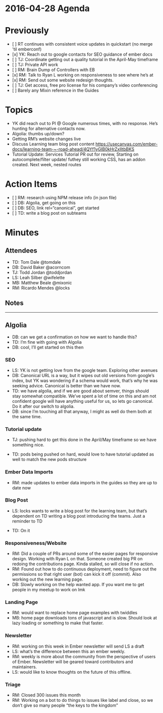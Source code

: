 2016-04-28 Agenda
=================

Previously
==========

-   \[ \] RT continues with consistent voice updates in quickstart (no merge ’til emberconf)
-   \[x\] YK: Reach out to google contacts for SEO guidance of ember docs
-   \[ \] TJ: Coordinate getting out a quality tutorial in the April-May timeframe
-   \[ \] TJ: Private API work
-   \[ \] RM: Brain Dump of Controllers with EB
-   \[x\] RM: Talk to Ryan L working on responsiveness to see where he’s at
-   \[x\] RM: Send out some website redesign thoughts.
-   \[ \] TJ: Get access, free pro license for his company’s video conferencing
-   \[ \] Barely any Mixin reference in the Guides

Topics
======

-   YK did reach out to PI @ Google numerous times, with no response. He’s hunting for alternative contacts now.
-   Algolia: thumbs up/down?
-   Getting RM’s website changes live
-   Discuss Learning team blog post content https://usecanvas.com/ember-docs/learning-team-~-road-ahead/4QYf1yGIB0kHrZxIItbBKS
-   Tutorial Update: Services Tutorial PR out for review, Starting on autocomplete/filter update/ futhey still working CSS, has an addon created. Next week, nested routes

Action Items
============

-   \[ \] RM: research using NPM release info (in json file)
-   \[ \] DB: Algolia, get going on this
-   \[ \] DB: SEO, link rel=“canonical”, get started
-   \[ \] TD: write a blog post on subteams

Minutes
=======

Attendees
---------

-   TD: Tom Dale <span class="citation" data-cites="tomdale">@tomdale</span>
-   DB: David Baker <span class="citation" data-cites="acorncom">@acorncom</span>
-   TJ: Todd Jordan <span class="citation" data-cites="toddjordan">@toddjordan</span>
-   LS: Leah Silber <span class="citation" data-cites="wifelette">@wifelette</span>
-   MB: Matthew Beale <span class="citation" data-cites="mixonic">@mixonic</span>
-   RM: Ricardo Mendes <span class="citation" data-cites="locks">@locks</span>

Notes
-----

------------------------------------------------------------------------

Algolia
-------

-   DB: can we get a confirmation on how we want to handle this?
-   TD: I’m fine with going with Algolia
-   DB: cool, I’ll get started on this then

### SEO

-   LS: YK is not getting love from the google team. Exploring other avenues
-   DB: Canonical URL is a way, but it wipes out old versions from google’s index, but YK was wondering if a schema would work, that’s why he was seeking advice. Canonical is better than we have now.
-   TD: we have algolia, and if we are good about semver, things should stay somewhat compatible. We’ve spent a lot of time on this and am not confident google will have anything useful for us, so lets go canonical. Do it after our switch to algolia.
-   DB: since I’m touching all that anyway, I might as well do them both at the same time.

### Tutorial update

-   TJ: pushing hard to get this done in the April/May timeframe so we have something nice.

-   TD: pods being pushed on hard, would love to have tutorial updated as well to match the new pods structure

### Ember Data Imports

-   RM: made updates to ember data imports in the guides so they are up to date now

### Blog Post

-   LS: locks wants to write a blog post for the learning team, but that’s dependent on TD writing a blog post introducing the teams. Just a reminder to TD

-   TD: On it

### Responsiveness/Website

-   RM: Did a couple of PRs around some of the easier pages for responsive design. Working with Ryan L on that. Someone created big PR on redoing the contributions page. Kinda stalled, so will close if no action.
-   RM: Found out how to do continuous deployment, need to figure out the permissions so that right user (bot) can kick it off (commit). Also working out the new learning page.
-   DB: Slowly working on the help wanted app. If you want me to get people in my meetup to work on lmk

### Landing Page

-   RM: would want to replace home page examples with twiddles
-   MB: home page downloads tons of javascript and is slow. Should look at lazy loading or something to make that faster.

### Newsletter

-   RM: working on this week in Ember newsletter will send LS a draft
-   LS: what’s the difference between this an ember weekly.
-   RM: weekly is more about the community from the perspective of users of Ember. Newsletter will be geared toward contributors and maintainers.
-   LS: would like to know thoughts on the future of this offline.

### Triage

-   RM: Closed 300 issues this month
-   RM: Working on a bot to do things to issues like label and close, so we don’t give so many people “the keys to the kingdom”
